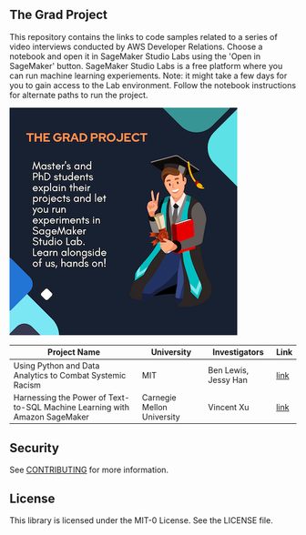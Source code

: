 ## The Grad Project

This repository contains the links to code samples related to a series of video interviews conducted by AWS Developer Relations. Choose a notebook and open it in SageMaker Studio Labs using the 'Open in SageMaker' button. SageMaker Studio Labs is a free platform where you can run machine learning experiements. Note: it might take a few days for you to gain access to the Lab environment. Follow the notebook instructions for alternate paths to run the project.

![The Grad Project](images/tgp.png)

|  Project Name | University  | Investigators  | Link  |
|---|---|---|---|
| Using Python and Data Analytics to Combat Systemic Racism  | MIT  | Ben Lewis, Jessy Han | [link](https://github.com/benblewis/MIT_AWS_Demo) |
| Harnessing the Power of Text-to-SQL Machine Learning with Amazon SageMaker  | Carnegie Mellon University |  Vincent Xu | [link](https://github.com/vxcent/sagemaker_gap_demo/tree/main) |

## Security

See [CONTRIBUTING](CONTRIBUTING.md#security-issue-notifications) for more information.

## License

This library is licensed under the MIT-0 License. See the LICENSE file.

